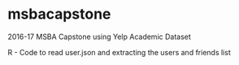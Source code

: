 # msbacapstone
2016-17 MSBA Capstone using Yelp Academic Dataset

R - Code to read user.json and extracting the users and friends list
